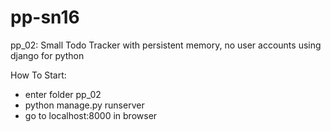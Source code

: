 # pp-sn16

pp_02: Small Todo Tracker with persistent memory, no user accounts
        using django for python 

How To Start:
- enter folder pp_02
- python manage.py runserver
- go to localhost:8000 in browser 


